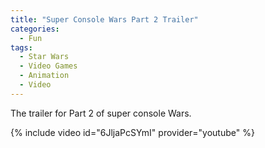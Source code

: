 ```yaml
---
title: "Super Console Wars Part 2 Trailer"
categories:
  - Fun
tags:
  - Star Wars
  - Video Games
  - Animation
  - Video
---
```


The trailer for Part 2 of super console Wars.

{% include video id="6JljaPcSYmI" provider="youtube" %}

